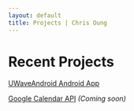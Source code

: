 ```yaml
---
layout: default
title: Projects | Chris Oung
---
```

# Recent Projects

[UWaveAndroid Android App](https://chrisoung1.github.io/work/)

[Google Calendar API](https://developers.google.com/calendar/) _(Coming soon)_




